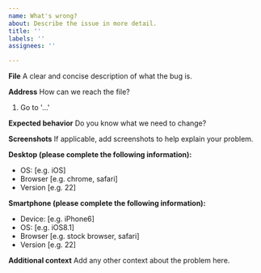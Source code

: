 ```yaml
---
name: What's wrong?
about: Describe the issue in more detail.
title: ''
labels: ''
assignees: ''

---
```


**File**
A clear and concise description of what the bug is.

**Address**
How can we reach the file?
1. Go to '...'

**Expected behavior**
Do you know what we need to change?

**Screenshots**
If applicable, add screenshots to help explain your problem.

**Desktop (please complete the following information):**
 - OS: [e.g. iOS]
 - Browser [e.g. chrome, safari]
 - Version [e.g. 22]

**Smartphone (please complete the following information):**
 - Device: [e.g. iPhone6]
 - OS: [e.g. iOS8.1]
 - Browser [e.g. stock browser, safari]
 - Version [e.g. 22]

**Additional context**
Add any other context about the problem here.
